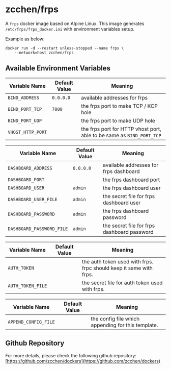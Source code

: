 zcchen/frps
=============================================

A `frps` docker image based on Alpine Linux.
This image generates `/etc/frps/frps_docker.ini` with environment variables setup.

Example as below:

```
docker run -d --restart unless-stopped --name frps \
    --network=host zcchen/frps
```

Available Environment Variables
---------------------------------------------

| Variable Name | Default Value | Meaning |
| ------------- | ------------- | ------- |
| `BIND_ADDRESS` | `0.0.0.0` | available addresses for frps |
| `BIND_PORT_TCP` | `7000`  | the frps port to make TCP / KCP hole |
| `BIND_PORT_UDP` |         | the frps port to make UDP hole |
| `VHOST_HTTP_PORT` |       | the frps port for HTTP vhost port, able to be same as `BIND_PORT_TCP` |

| Variable Name | Default Value | Meaning |
| ------------- | ------------- | ------- |
| `DASHBOARD_ADDRESS` | `0.0.0.0` | available addresses for frps dashboard |
| `DASHBOARD_PORT` |         | the frps dashboard port |
| `DASHBOARD_USER` | `admin` | the frps dashboard user |
| `DASHBOARD_USER_FILE` | `admin` | the secret file for frps dashboard user |
| `DASHBOARD_PASSWORD` | `admin` | the frps dashboard password |
| `DASHBOARD_PASSWORD_FILE` | `admin` | the secret file for frps dashboard password |

| Variable Name | Default Value | Meaning |
| ------------- | ------------- | ------- |
| `AUTH_TOKEN`  |       | the auth token used with frps. frpc should keep it same with frps. |
| `AUTH_TOKEN_FILE`  |       | the secret file for auth token used with frps. |

| Variable Name | Default Value | Meaning |
| ------------- | ------------- | ------- |
| `APPEND_CONFIG_FILE`  |       | the config file which appending for this template. |

Github Repository
---------------------------------------------

For more details, please check the following github repository:
[https://github.com/zcchen/dockers](https://github.com/zcchen/dockers)
